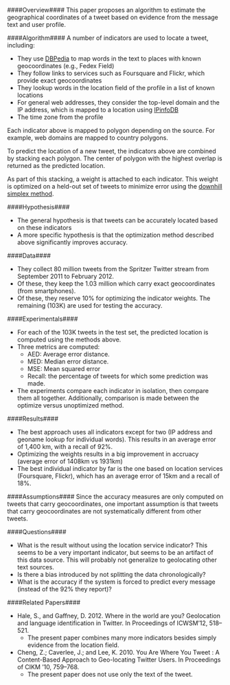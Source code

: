 ####Overview####
This paper proposes an algorithm to estimate the geographical coordinates of a tweet based on evidence from the message text and user profile.

####Algorithm####
A number of indicators are used to locate a tweet, including:
- They use [DBPedia](http://dbpedia.org) to map words in the text to places with known geocoordinates (e.g., Fedex Field)
- They follow links to services such as Foursquare and Flickr, which provide exact geocoordinates
- They lookup words in the location field of the profile in a list of known locations
- For general web addresses, they consider the top-level domain and the IP address, which is mapped to a location using [IPinfoDB](http://ipinfodb.com)
- The time zone from the profile

Each indicator above is mapped to polygon depending on the source. For example, web domains are mapped to country polygons.

To predict the location of a new tweet, the indicators above are combined by stacking each polygon. The center of polygon with the highest overlap is returned as the predicted location.

As part of this stacking, a weight is attached to each indicator. This weight is optimized on a held-out set of tweets to minimize error using the [downhill simplex method](http://en.wikipedia.org/wiki/Nelder–Mead_method).

####Hypothesis####
- The general hypothesis is that tweets can be accurately located based on these indicators
- A more specific hypothesis is that the optimization method described above significantly improves accuracy.

####Data####
- They collect 80 million tweets from the Spritzer Twitter stream from September 2011 to February 2012.
- Of these, they keep the 1.03 million which carry exact geocoordinates (from smartphones).
- Of these, they reserve 10% for optimizing the indicator weights. The remaining (103K) are used for testing the accuracy.

####Experimentals####
- For each of the 103K tweets in the test set, the predicted location is computed using the methods above.
- Three metrics are computed:
  - AED: Average error distance. 
  - MED: Median error distance.
  - MSE: Mean squared error
  - Recall: the percentage of tweets for which some prediction was made.
- The experiments compare each indicator in isolation, then compare them all together. Additionally, comparison is made between the optimize versus unoptimized method.

####Results####
- The best approach uses all indicators except for two (IP address and geoname lookup for individual words). This results in an average error of 1,400 km, with a recall of 92%.
- Optimizing the weights results in a big improvement in accruacy (average error of 1408km vs 1931km)
- The best individual indicator by far is the one based on location services (Foursquare, Flickr), which has an average error of 15km and a recall of 18%.

####Assumptions####
Since the accuracy measures are only computed on tweets that carry geocoordinates, one important assumption is that tweets that carry geocoordinates are not systematically different from other tweets. 

####Questions####
- What is the result without using the location service indicator? This seems to be a very important indicator, but seems to be an artifact of this data source. This will probably not generalize to geolocating other text sources.
- Is there a bias introduced by not splitting the data chronologically?
- What is the accuracy if the system is forced to predict every message (instead of the 92% they report)?
 
####Related Papers####
- Hale, S., and Gaffney, D. 2012. Where in the world are you? Geolocation and language identification in Twitter. In Proceedings of ICWSM’12, 518–521.
  - The present paper combines many more indicators besides simply evidence from the location field. 
- Cheng, Z.; Caverlee, J.; and Lee, K. 2010. You Are Where You Tweet : A Content-Based Approach to Geo-locating Twitter Users. In Proceedings of CIKM ’10, 759–768.
  - The present paper does not use only the text of the tweet. 
